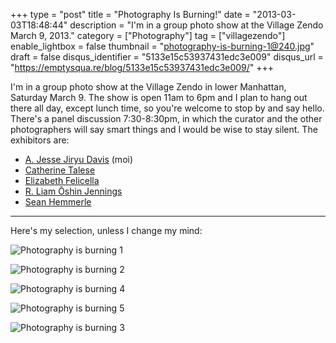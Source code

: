 +++
type = "post"
title = "Photography Is Burning!"
date = "2013-03-03T18:48:44"
description = "I'm in a group photo show at the Village Zendo March 9, 2013."
category = ["Photography"]
tag = ["villagezendo"]
enable_lightbox = false
thumbnail = "photography-is-burning-1@240.jpg"
draft = false
disqus_identifier = "5133e15c53937431edc3e009"
disqus_url = "https://emptysqua.re/blog/5133e15c53937431edc3e009/"
+++

<p>I'm in a group photo show at the Village Zendo in lower Manhattan, Saturday March 9. The show is open 11am to 6pm and I plan to hang out there all day, except lunch time, so you're welcome to stop by and say hello. There's a panel discussion 7:30-8:30pm, in which the curator and the other photographers will say smart things and I would be wise to stay silent. The exhibitors are:</p>
<ul>
<li><a href="/photography/">A. Jesse Jiryu Davis</a> (moi)</li>
<li><a href="http://www.catherinetalese.com/#a=0&amp;at=0&amp;mi=2&amp;pt=1&amp;pi=10000&amp;s=0&amp;p=3">Catherine Talese</a></li>
<li><a href="http://elizabethfelicella.com/">Elizabeth Felicella</a></li>
<li><a href="http://portfotolio.net/oshinjennings">R. Liam &#332;shin Jennings</a></li>
<li><a href="http://seanhemmerle.com/">Sean Hemmerle</a></li>
</ul>
<hr />
<p>Here's my selection, unless I change my mind:</p>
<p><img style="display:block; margin-left:auto; margin-right:auto;" src="photography-is-burning-1.jpg" alt="Photography is burning 1" title="photography-is-burning-1.jpg" border="0"   /></p>
<p><img style="display:block; margin-left:auto; margin-right:auto;" src="photography-is-burning-2.jpg" alt="Photography is burning 2" title="photography-is-burning-2.jpg" border="0"   /></p>
<p><img style="display:block; margin-left:auto; margin-right:auto;" src="photography-is-burning-4.jpg" alt="Photography is burning 4" title="photography-is-burning-4.jpg" border="0"   /></p>
<p><img style="display:block; margin-left:auto; margin-right:auto;" src="photography-is-burning-5.jpg" alt="Photography is burning 5" title="photography-is-burning-5.jpg" border="0"   /></p>
<p><img style="display:block; margin-left:auto; margin-right:auto;" src="photography-is-burning-3.jpg" alt="Photography is burning 3" title="photography-is-burning-3.jpg" border="0"   /></p>
